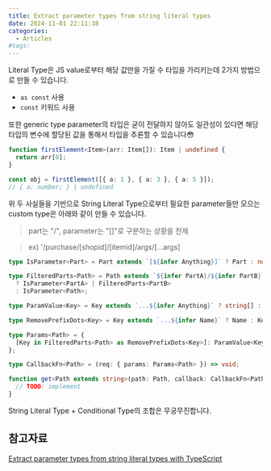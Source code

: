 ```yaml
---
title: Extract parameter types from string literal types
date: 2024-11-01 22:11:38
categories:
  - Articles
#tags:
---
```

Literal Type은 JS value로부터 해당 값만을 가질 수 타입을 가리키는데 2가지 방법으로 만들 수 있습니다.

- `as const` 사용
- `const` 키워드 사용

또한 generic type parameter의 타입은 굳이 전달하지 않아도 일관성이 있다면 해당 타입의 변수에 할당된 값을 통해서 타입을 추론할 수 있습니다😳

```ts
function firstElement<Item>(arr: Item[]): Item | undefined {
  return arr[0];
}

const obj = firstElement([{ a: 1 }, { a: 3 }, { a: 5 }]);
// { a: number; } | undefined
```

위 두 사실들을 기반으로 String Literal Type으로부터 필요한 parameter들만 모으는 custom type은 아래와 같이 만들 수 있습니다.

> part는 "/", parameter는 "[]"로 구분하는 상황을 전제

> ex) '/purchase/[shopid]/[itemid]/args/[...args]

```ts
type IsParameter<Part> = Part extends `[${infer Anything}]` ? Part : never;

type FilteredParts<Path> = Path extends `${infer PartA}/${infer PartB}`
  ? IsParameter<PartA> | FilteredParts<PartB>
  : IsParameter<Path>;

type ParamValue<Key> = Key extends `...${infer Anything}` ? string[] : number;

type RemovePrefixDots<Key> = Key extends `...${infer Name}` ? Name : Key;

type Params<Path> = {
  [Key in FilteredParts<Path> as RemovePrefixDots<Key>]: ParamValue<Key>;
};

type CallbackFn<Path> = (req: { params: Params<Path> }) => void;
```

```ts
function get<Path extends string>(path: Path, callback: CallbackFn<Path>) {
  // TODO: implement
}
```

String Literal Type + Conditional Type의 조합은 무궁무진합니다.

## 참고자료

[Extract parameter types from string literal types with TypeScript](https://lihautan.com/extract-parameters-type-from-string-literal-types-with-typescript/)
